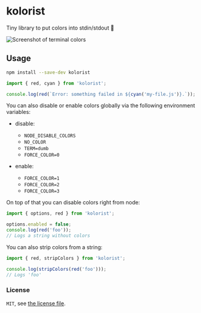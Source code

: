 # kolorist

Tiny library to put colors into stdin/stdout :tada:

![Screenshot of terminal colors](.github/demo.png)

## Usage

```bash
npm install --save-dev kolorist
```

```js
import { red, cyan } from 'kolorist';

console.log(red(`Error: something failed in ${cyan('my-file.js')}.`));
```

You can also disable or enable colors globally via the following environment variables:

- disable:
  - `NODE_DISABLE_COLORS`
  - `NO_COLOR`
  - `TERM=dumb`
  - `FORCE_COLOR=0`

- enable:
  - `FORCE_COLOR=1`
  - `FORCE_COLOR=2`
  - `FORCE_COLOR=3`

On top of that you can disable colors right from node:

```js
import { options, red } from 'kolorist';

options.enabled = false;
console.log(red('foo'));
// Logs a string without colors
```

You can also strip colors from a string:

```js
import { red, stripColors } from 'kolorist';

console.log(stripColors(red('foo')));
// Logs 'foo'
```

### License

`MIT`, see [the license file](LICENSE).
